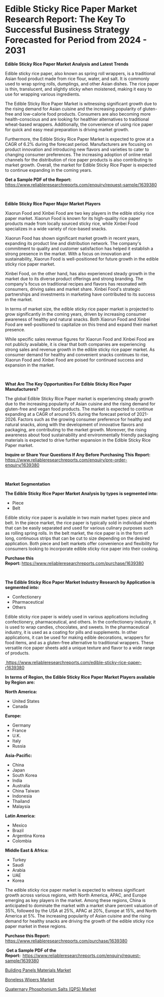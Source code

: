 <p><h1>Edible Sticky Rice Paper Market Research Report: The Key To Successful Business Strategy Forecasted for Period from 2024 - 2031</h1></p><p><strong>Edible Sticky Rice Paper Market Analysis and Latest Trends</strong></p>
<p><p>Edible sticky rice paper, also known as spring roll wrappers, is a traditional Asian food product made from rice flour, water, and salt. It is commonly used to wrap spring rolls, dumplings, and other Asian dishes. The rice paper is thin, translucent, and slightly sticky when moistened, making it easy to use for wrapping various ingredients.</p><p>The Edible Sticky Rice Paper Market is witnessing significant growth due to the rising demand for Asian cuisine and the increasing popularity of gluten-free and low-calorie food products. Consumers are also becoming more health-conscious and are looking for healthier alternatives to traditional wheat-based wrappers. Additionally, the convenience of using rice paper for quick and easy meal preparation is driving market growth.</p><p>Furthermore, the Edible Sticky Rice Paper Market is expected to grow at a CAGR of 6.2% during the forecast period. Manufacturers are focusing on product innovation and introducing new flavors and varieties to cater to changing consumer preferences. The increasing adoption of online retail channels for the distribution of rice paper products is also contributing to market growth. Overall, the market for Edible Sticky Rice Paper is expected to continue expanding in the coming years.</p></p>
<p><strong>Get a Sample PDF of the Report:&nbsp;</strong> <a href="https://www.reliableresearchreports.com/enquiry/request-sample/1639380">https://www.reliableresearchreports.com/enquiry/request-sample/1639380</a></p>
<p>&nbsp;</p>
<p><strong>Edible Sticky Rice Paper Major Market Players</strong></p>
<p><p>Xiaorun Food and Xinbei Food are two key players in the edible sticky rice paper market. Xiaorun Food is known for its high-quality rice paper products made from locally sourced sticky rice, while Xinbei Food specializes in a wide variety of rice-based snacks. </p><p>Xiaorun Food has shown significant market growth in recent years, expanding its product line and distribution network. The company's commitment to quality and customer satisfaction has helped it establish a strong presence in the market. With a focus on innovation and sustainability, Xiaorun Food is well-positioned for future growth in the edible sticky rice paper market.</p><p>Xinbei Food, on the other hand, has also experienced steady growth in the market due to its diverse product offerings and strong branding. The company's focus on traditional recipes and flavors has resonated with consumers, driving sales and market share. Xinbei Food's strategic partnerships and investments in marketing have contributed to its success in the market.</p><p>In terms of market size, the edible sticky rice paper market is projected to grow significantly in the coming years, driven by increasing consumer awareness of healthy and natural snacks. Both Xiaorun Food and Xinbei Food are well-positioned to capitalize on this trend and expand their market presence.</p><p>While specific sales revenue figures for Xiaorun Food and Xinbei Food are not publicly available, it is clear that both companies are experiencing strong sales and revenue growth in the edible sticky rice paper market. As consumer demand for healthy and convenient snacks continues to rise, Xiaorun Food and Xinbei Food are poised for continued success and expansion in the market.</p></p>
<p>&nbsp;</p>
<p><strong>What Are The Key Opportunities For Edible Sticky Rice Paper Manufacturers?</strong></p>
<p><p>The global Edible Sticky Rice Paper market is experiencing steady growth due to the increasing popularity of Asian cuisine and the rising demand for gluten-free and vegan food products. The market is expected to continue expanding at a CAGR of around 5% during the forecast period of 2021-2026. Factors such as the growing consumer preference for healthy and natural snacks, along with the development of innovative flavors and packaging, are contributing to the market growth. Moreover, the rising awareness about food sustainability and environmentally friendly packaging materials is expected to drive further expansion in the Edible Sticky Rice Paper market.</p></p>
<p><strong>Inquire or Share Your Questions If Any Before Purchasing This Report:</strong> <a href="https://www.reliableresearchreports.com/enquiry/pre-order-enquiry/1639380">https://www.reliableresearchreports.com/enquiry/pre-order-enquiry/1639380</a></p>
<p>&nbsp;</p>
<p><strong>Market Segmentation</strong></p>
<p><strong>The Edible Sticky Rice Paper Market Analysis by types is segmented into:</strong></p>
<p><ul><li>Piece</li><li>Belt</li></ul></p>
<p><p>Edible sticky rice paper is available in two main market types: piece and belt. In the piece market, the rice paper is typically sold in individual sheets that can be easily separated and used for various culinary purposes such as rolling spring rolls. In the belt market, the rice paper is in the form of long, continuous strips that can be cut to size depending on the desired application. Both piece and belt markets offer convenience and flexibility for consumers looking to incorporate edible sticky rice paper into their cooking.</p></p>
<p><strong>Purchase this Report:&nbsp;</strong><a href="https://www.reliableresearchreports.com/purchase/1639380">https://www.reliableresearchreports.com/purchase/1639380</a></p>
<p>&nbsp;</p>
<p><strong>The Edible Sticky Rice Paper Market Industry Research by Application is segmented into:</strong></p>
<p><ul><li>Confectionery</li><li>Pharmaceutical</li><li>Others</li></ul></p>
<p><p>Edible sticky rice paper is widely used in various applications including confectionery, pharmaceutical, and others. In the confectionery industry, it is used to wrap candies, chocolates, and sweets. In the pharmaceutical industry, it is used as a coating for pills and supplements. In other applications, it can be used for making edible decorations, wrappers for food items, and as a gluten-free alternative to traditional wrappers. These versatile rice paper sheets add a unique texture and flavor to a wide range of products.</p></p>
<p><a href="https://www.reliableresearchreports.com/edible-sticky-rice-paper-r1639380">&nbsp;https://www.reliableresearchreports.com/edible-sticky-rice-paper-r1639380</a></p>
<p><strong>In terms of Region, the Edible Sticky Rice Paper Market Players available by Region are:</strong></p>
<p>
    <p> <strong> North America: </strong>
        <ul>
            <li>United States</li>
            <li>Canada</li>
        </ul>
        </p> 
    <p> <strong> Europe: </strong>
        <ul>
            <li>Germany</li>
            <li>France</li>
            <li>U.K.</li>
            <li>Italy</li>
            <li>Russia</li>
        </ul>
        </p> 
    <p> <strong> Asia-Pacific: </strong>
        <ul>
            <li>China</li>
            <li>Japan</li>
            <li>South Korea</li>
            <li>India</li>
            <li>Australia</li>
            <li>China Taiwan</li>
            <li>Indonesia</li>
            <li>Thailand</li>
            <li>Malaysia</li>
        </ul>
        </p> 
    <p> <strong> Latin America: </strong>
        <ul>
            <li>Mexico</li>
            <li>Brazil</li>
            <li>Argentina Korea</li>
            <li>Colombia</li>
        </ul>
        </p> 
    <p> <strong> Middle East & Africa: </strong>
        <ul>
            <li>Turkey</li>
            <li>Saudi</li>
            <li>Arabia</li>
            <li>UAE</li>
            <li>Korea</li>
        </ul>
    </p>
    </p>
<p><p>The edible sticky rice paper market is expected to witness significant growth across various regions, with North America, APAC, and Europe emerging as key players in the market. Among these regions, China is anticipated to dominate the market with a market share percent valuation of 35%, followed by the USA at 25%, APAC at 20%, Europe at 15%, and North America at 5%. The increasing popularity of Asian cuisine and the rising demand for healthy snacks are driving the growth of the edible sticky rice paper market in these regions.</p></p>
<p><strong>Purchase this Report: </strong><a href="https://www.reliableresearchreports.com/purchase/1639380">https://www.reliableresearchreports.com/purchase/1639380</a></p>
<p>&nbsp;<strong>Get a Sample PDF of the Report:&nbsp;&nbsp;</strong><a href="https://www.reliableresearchreports.com/enquiry/request-sample/1639380">https://www.reliableresearchreports.com/enquiry/request-sample/1639380</a></p>
<p><strong></strong></p>
<p><p><a href="https://github.com/AKSHATREPORTPRIME/Market-Research-Report-List-5/blob/main/building-panels-materials-market.md">Building Panels Materials Market</a></p><p><a href="https://medium.com/@chiragreportprime/boneless-wipers-market-emerging-trends-and-future-prospects-for-period-from-2024-to-2031-98480fe6d453">Boneless Wipers Market</a></p><p><a href="https://github.com/indrystar/Market-Research-Report-List-4/blob/main/quaternary-phosphonium-salts-qps-market.md">Quaternary Phosphonium Salts (QPS) Market</a></p></p>